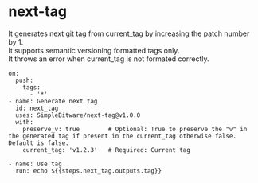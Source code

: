 # next-tag
It generates next git tag from current_tag by increasing the patch number by 1. <br/>
It supports semantic versioning formatted tags only. <br/>
It throws an error when current_tag is not formated correctly. <br/>

```
on:
  push:
    tags:
      - '*'
- name: Generate next tag
  id: next_tag
  uses: SimpleBitware/next-tag@v1.0.0
  with:
    preserve_v: true        # Optional: True to preserve the "v" in the generated tag if present in the current_tag otherwise false. Default is false.
    current_tag: 'v1.2.3'   # Required: Current tag

- name: Use tag
  run: echo ${{steps.next_tag.outputs.tag}}
```
